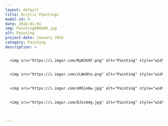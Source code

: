 ```yaml
---
layout: default
title: Acrylic Paintings
modal-id: 4
date: 2016-01-01
img: Painting900600.jpg
alt: Painting
project-date: January 2016
category: Painting
description: >


  <img src="https://i.imgur.com/NyWJb9F.png" alt="Painting" style="width: 80%;"/>
  
  
  <img src="https://i.imgur.com/zLWn8te.png" alt="Painting" style="width: 80%;"/>
  
  
  <img src="https://i.imgur.com/oMG1e8w.jpg" alt="Painting" style="width: 80%;"/>
  
  
  <img src="https://i.imgur.com/DJscm4g.jpg" alt="Painting" style="width: 80%;"/>
  
  

---
```

